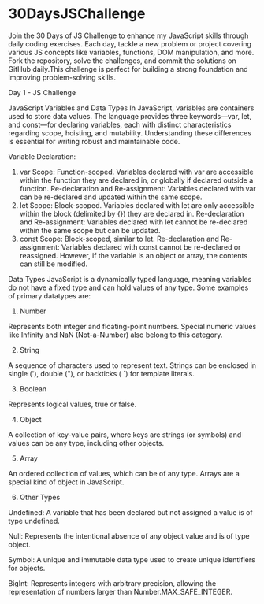# 30DaysJSChallenge
Join the 30 Days of JS Challenge to enhance my JavaScript skills through daily coding exercises.
Each day, tackle a new problem or project covering various JS concepts like variables, functions, DOM manipulation, and more. Fork the repository, solve the challenges, and commit the solutions on GitHub daily.This challenge is perfect for building a strong foundation and improving problem-solving skills.

Day 1 - JS Challenge 

JavaScript Variables and Data Types
In JavaScript, variables are containers used to store data values. The language provides three keywords—var, let, and const—for declaring variables, each with distinct characteristics regarding scope, hoisting, and mutability. Understanding these differences is essential for writing robust and maintainable code.

Variable Declaration:
1. var
Scope: Function-scoped. Variables declared with var are accessible within the function they are declared in, or globally if declared outside a function.
Re-declaration and Re-assignment: Variables declared with var can be re-declared and updated within the same scope.
2. let
Scope: Block-scoped. Variables declared with let are only accessible within the block (delimited by {}) they are declared in.
Re-declaration and Re-assignment: Variables declared with let cannot be re-declared within the same scope but can be updated.
3. const
Scope: Block-scoped, similar to let.
Re-declaration and Re-assignment: Variables declared with const cannot be re-declared or reassigned. However, if the variable is an object or array, the contents can still be modified.

Data Types
JavaScript is a dynamically typed language, meaning variables do not have a fixed type and can hold values of any type.
Some examples of primary datatypes are:
1. Number

Represents both integer and floating-point numbers. Special numeric values like Infinity and NaN (Not-a-Number) also belong to this category.

2. String

A sequence of characters used to represent text. Strings can be enclosed in single ('), double ("), or backticks ( `) for template literals.

3. Boolean

Represents logical values, true or false.

4. Object

A collection of key-value pairs, where keys are strings (or symbols) and values can be any type, including other objects.

5. Array

An ordered collection of values, which can be of any type. Arrays are a special kind of object in JavaScript.

6. Other Types

Undefined: A variable that has been declared but not assigned a value is of type undefined.

Null: Represents the intentional absence of any object value and is of type object.

Symbol: A unique and immutable data type used to create unique identifiers for objects.

BigInt: Represents integers with arbitrary precision, allowing the representation of numbers larger than Number.MAX_SAFE_INTEGER.



